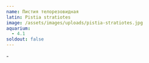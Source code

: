 ```yaml
---
name: Пистия телорезовидная
latin: Pistia stratiotes
image: /assets/images/uploads/pistia-stratiotes.jpg
aquarium:
  - 4.1
soldout: false
---
```

\-
